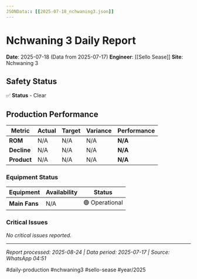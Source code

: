 ```yaml
---
JSONData:: [[2025-07-18_nchwaning3.json]]
---
```


# Nchwaning 3 Daily Report
**Date**: 2025-07-18 (Data from 2025-07-17)
**Engineer**: [[Sello Sease]]
**Site**: Nchwaning 3

## Safety Status
✅ **Status** - Clear

## Production Performance
| Metric | Actual | Target | Variance | Performance |
|--------|--------|--------|----------|-------------|
| **ROM** | N/A | N/A | N/A | **N/A** |
| **Decline** | N/A | N/A | N/A | **N/A** |
| **Product** | N/A | N/A | N/A | **N/A** |

### Equipment Status
| Equipment | Availability | Status |
|-----------|-------------|---------|
| **Main Fans** | N/A | 🟢 Operational |

### Critical Issues
*No critical issues reported.*

---
*Report processed: 2025-08-24 | Data period: 2025-07-17 | Source: WhatsApp 04:51*

#daily-production #nchwaning3 #sello-sease #year/2025